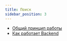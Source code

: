 ```yaml
---
title: Поиск
sidebar_position: 3
---
```


- [Общий принцип работы](./poc.md)
- [Как работает Backend](./backend_api.md)
